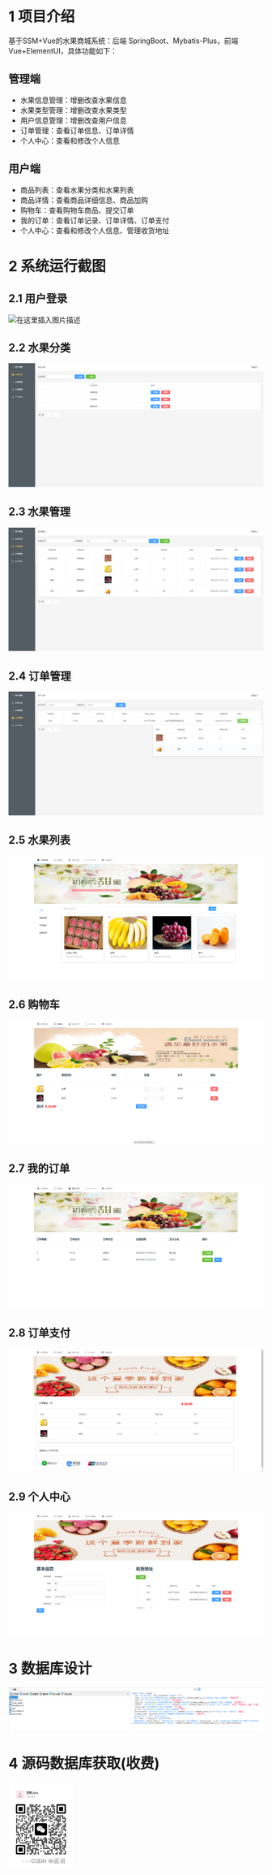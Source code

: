 # 1 项目介绍
基于SSM+Vue的水果商城系统：后端 SpringBoot、Mybatis-Plus，前端Vue+ElementUI，具体功能如下：
## 管理端
- 水果信息管理：增删改查水果信息
- 水果类型管理：增删改查水果类型
- 用户信息管理：增删改查用户信息
- 订单管理：查看订单信息、订单详情
- 个人中心：查看和修改个人信息
## 用户端
- 商品列表：查看水果分类和水果列表
- 商品详情：查看商品详细信息、商品加购
- 购物车：查看购物车商品、提交订单
- 我的订单：查看订单记录、订单详情、订单支付
- 个人中心：查看和修改个人信息、管理收货地址
# 2 系统运行截图
## 2.1 用户登录
![在这里插入图片描述](images/01.png)
## 2.2 水果分类
![在这里插入图片描述](images/02.png)
## 2.3 水果管理
![在这里插入图片描述](images/03.png)
## 2.4 订单管理
![在这里插入图片描述](images/04.png)
## 2.5 水果列表
![在这里插入图片描述](images/05.png)
## 2.6 购物车
![在这里插入图片描述](images/06.png)
## 2.7 我的订单
![在这里插入图片描述](images/07.png)
## 2.8 订单支付
![在这里插入图片描述](images/08.png)
## 2.9 个人中心
![在这里插入图片描述](images/09.png)
# 3 数据库设计
![在这里插入图片描述](images/10.png)
# 4 源码数据库获取(收费)
![在这里插入图片描述](images/11.png)
